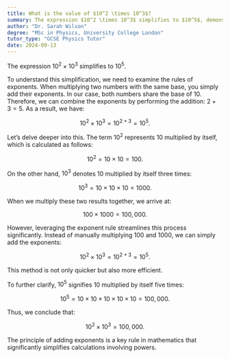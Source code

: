 ```yaml
---
title: What is the value of $10^2 \times 10^3$?
summary: The expression $10^2 \times 10^3$ simplifies to $10^5$, demonstrating the property of exponents that states multiplying powers with the same base results in adding their exponents.
author: "Dr. Sarah Wilson"
degree: "MSc in Physics, University College London"
tutor_type: "GCSE Physics Tutor"
date: 2024-09-13
---
```


The expression $10^2 \times 10^3$ simplifies to $10^5$.

To understand this simplification, we need to examine the rules of exponents. When multiplying two numbers with the same base, you simply add their exponents. In our case, both numbers share the base of $10$. Therefore, we can combine the exponents by performing the addition: $2 + 3 = 5$. As a result, we have:

$$
10^2 \times 10^3 = 10^{2+3} = 10^5.
$$

Let’s delve deeper into this. The term $10^2$ represents $10$ multiplied by itself, which is calculated as follows:

$$
10^2 = 10 \times 10 = 100.
$$

On the other hand, $10^3$ denotes $10$ multiplied by itself three times:

$$
10^3 = 10 \times 10 \times 10 = 1000.
$$

When we multiply these two results together, we arrive at:

$$
100 \times 1000 = 100,000.
$$

However, leveraging the exponent rule streamlines this process significantly. Instead of manually multiplying $100$ and $1000$, we can simply add the exponents:

$$
10^2 \times 10^3 = 10^{2+3} = 10^5.
$$

This method is not only quicker but also more efficient.

To further clarify, $10^5$ signifies $10$ multiplied by itself five times:

$$
10^5 = 10 \times 10 \times 10 \times 10 \times 10 = 100,000.
$$

Thus, we conclude that:

$$
10^2 \times 10^3 = 100,000.
$$

The principle of adding exponents is a key rule in mathematics that significantly simplifies calculations involving powers.
    